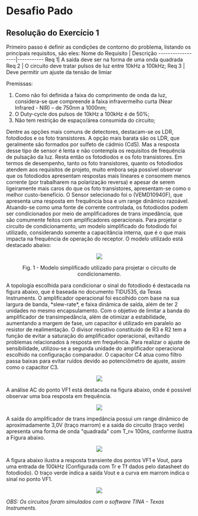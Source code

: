 # Desafio Pado
## Resolução do Exercício 1 
Primeiro passo é definir as condições de contorno do problema, listando os principais requisitos, são eles:
Nome do Requisito | Descrição
------------------|-----------
Req 1| A saída deve ser na forma de uma onda quadrada
Req 2 | O circuito deve tratar pulsos de luz entre 10kHz a 100kHz;
Req 3 | Deve permitir um ajuste da tensão de limiar

Premissas:
1.	Como não foi definida a faixa do comprimento de onda da luz, considera-se que compreende à faixa infravermelho curta (Near Infrared - NIR) – de 750nm a 1000nm;
2.	O Duty-cycle dos pulsos de 10kHz a 100kHz é de 50%;
3.	Não tem restrição de espaço/área consumida do circuito;

Dentre as opções mais comuns de detectores, destacam-se os LDR, fotodiodos e os foto transistores. A opção mais barata são os LDR, que geralmente são formados por sulfeto de cádmio (CdS). Mas a resposta desse tipo de sensor é lenta e não contempla os requisitos de frequência de pulsação da luz. Resta então os fotodiodos e os foto transistores. Em termos de desempenho, tanto os foto transistores, quanto os fotodiodos atendem aos requisitos de projeto, muito embora seja possível observar que os fotodiodos apresentam respostas mais lineares e consomem menos corrente (por trabalharem na polarização reversa) e apesar de serem ligeiramente mais caros do que os foto transistores, apresentam-se como o melhor custo-benefício.
O Sensor selecionado foi o (VEMD10940F), que apresenta uma resposta em frequência boa e um range dinâmico razoável. Atuando-se como uma fonte de corrente controlada, os fotodiodos podem ser condicionados por meio de amplificadores de trans impedância, que são comumente feitos com amplificadores operacionais. Para projetar o circuito de condicionamento, um modelo simplificado do fotodiodo foi utilizado, considerando somente a capacitância interna, que é o que mais impacta na frequência de operação do receptor. O modelo utilizado está destacado abaixo:
<p align="center">
  <img src="https://user-images.githubusercontent.com/26283606/138553867-67c0e2a0-64f9-40bb-92b2-fa930aafc961.png" />
</p>
<p align="center">
Fig. 1 - Modelo simplificado utilizado para projetar o circuito de condicionamento.
</p>
A topologia escolhida para condicionar o sinal do fotodiodo é destacada na figura abaixo, que é baseada no documento TIDU535, da Texas Instruments. O amplificador operacional foi escolhido com base na sua largura de banda, *slew-rate*, e faixa dinâmica de saída, além de ter 2 unidades no mesmo encapsulamento. Com o objetivo de limitar a banda do amplificador de transimpedância, além de otimizar a estabilidade, aumentando a margem de fase, um capacitor é utilizado em paralelo ao resistor de realimentação. O divisor resistivo constituído de R3 e R2 tem a função de evitar a saturação do amplificador operacional, evitando problemas relacionados à resposta em frequência. Para realizar o ajuste de sensibilidade, utilizou-se a segunda unidade do amplificador operacional escolhido na configuração comparador.  O capacitor C4 atua como filtro passa baixas para evitar ruídos devido ao potenciômetro de ajuste, assim como o capacitor C3. 

<p align="center">
<img src="https://user-images.githubusercontent.com/26283606/138554368-8316ba30-aa63-43b9-86d7-e26ed2b98d0a.png"/>
</p>

A análise AC do ponto VF1 está destacada na figura abaixo, onde é possível observar uma boa resposta em frequência.
<p align="center">
  <img src="https://user-images.githubusercontent.com/26283606/138554412-c9d34671-ddee-42b9-a14e-29c4db7d1431.png"/>
</p>
A saída do amplificador de trans impedância possui um range dinâmico de aproximadamente 3,0V (traço marrom) e a saída do circuito (traço verde) apresenta uma forma de onda "quadrada" com T_r≈ 100ns, conforme ilustra a Figura abaixo.
<p align="center">
  <img src="https://user-images.githubusercontent.com/26283606/138554427-f0553479-45ec-45a8-a59d-036793092234.png"/>
</p>
A figura abaixo ilustra a resposta transiente dos pontos VF1 e Vout, para uma entrada de 100kHz (Configurada com Tr e Tf dados pelo datasheet do fotodiodo). O traço verde indica a saída Vout e a curva em marrom indica o sinal no ponto VF1.
<p align="center">
  <img src="https://user-images.githubusercontent.com/26283606/138554709-0b445e88-c4f1-4f04-a15a-1b2741b59ae0.png"/>
</p>

*OBS: Os circuitos foram simulados com o software TINA - Texas Instruments.*

